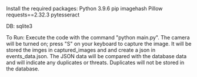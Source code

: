 Install the required packages:
Python 3.9.6
pip
imagehash
Pillow
requests==2.32.3
pytesseract


DB:
sqlite3

To Run:
Execute the code with the command "python main.py". 
The camera will be turned on; press "S" on your keyboard to capture the image. It will be stored the imges in captured_images and and create a json in events_data.json. 
The JSON data will be compared with the database data and will indicate any duplicates or threats. Duplicates will not be stored in the database.